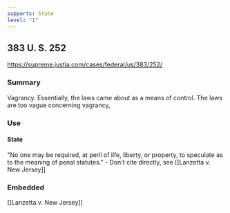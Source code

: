 ```yaml
---
supports: State
level: "1"
---
```

## 383 U. S. 252

https://supreme.justia.com/cases/federal/us/383/252/

### Summary

Vagrancy. Essentially, the laws came about as a means of control. The laws are too vague concerning vagrancy,  

### Use
#### State
"No one may be required, at peril of life, liberty, or property, to speculate as to the meaning of penal statutes." - Don't cite directly, see [[Lanzetta v. New Jersey]]

### Embedded

[[Lanzetta v. New Jersey]]